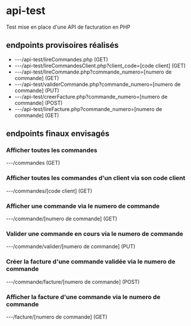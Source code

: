 # api-test
Test mise en place d'une API de facturation en PHP

## endpoints provisoires réalisés

* ---/api-test/lireCommandes.php (GET)
* ---/api-test/lireCommandesClient.php?client_code=[code client] (GET)
* ---/api-test/lireCommande.php?commande_numero=[numero de commande] (GET)
* ---/api-test/validerCommande.php?commande_numero=[numero de commande] (PUT)
* ---/api-test/creerFacture.php?commande_numero=[numero de commande] (POST)
* ---/api-test/lireFacture.php?commande_numero=[numero de commande] (GET)

## endpoints finaux envisagés

### Afficher toutes les commandes
---/commandes (GET)

### Afficher toutes les commandes d'un client via son code client
---/commandes/[code client] (GET)

### Afficher une commande via le numero de commande
---/commande/[numero de commande] (GET)

### Valider une commande en cours via le numero de commande
---/commande/valider/[numero de commande] (PUT)

### Créer la facture d'une commande validée via le numero de commande
---/commande/facture/[numero de commande] (POST)

### Afficher la facture d'une commande via le numero de commande
---/facture/[numero de commande] (GET)

